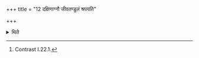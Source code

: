 +++
title = "12 दक्षिणाग्नौ जीवतण्डुलं श्रपयति"

+++

<details><summary>थिते</summary>

12. (The Adhvaryu) cooks (the rice-pap) on the Dakṣina fire[^1] in such a manner that after the rice-pap is cooked the individual grains remain distinct from each other.  

[^1]: Contrast I.22.1.
</details>
